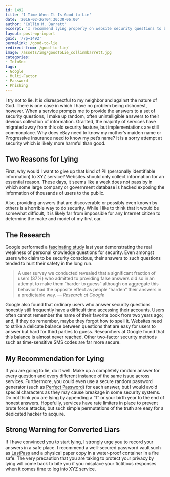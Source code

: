 ```yaml
---
id: 1492
title: '1 Time When It Is Good to Lie'
date: '2016-02-26T04:30:30-06:00'
author: 'Collin M. Barrett'
excerpt: 'I recommend lying properly on website security questions to block hacks by data miners and phishers.'
layout: post-wp-import
guid: '/?p=1492'
permalink: /good-to-lie
redirect-from: /good-to-lie/
image: /assets/img/goodToLie_collinmbarrett.jpg
categories:
- InfoSec
tags:
- Google
- Multi-Factor
- Password
- Phishing
---
```


I try not to lie. It is disrespectful to my neighbor and against the nature of God. There is one case in which I have no
problem being dishonest, however. When a service prompts me to provide the answers to a set of security questions, I
make up random, often unintelligible answers to their devious collection of information. Granted, the majority of
services have migrated away from this old security feature, but implementations are still commonplace. Why does eBay
need to know my mother’s maiden name or Progressive Insurance need to know my pet’s name? It is a sorry attempt at
security which is likely more harmful than good.

## Two Reasons for Lying

First, why would I want to give up that kind of PII (personally identifiable information) to XYZ service? Websites
should only collect information for an essential reason. These days, it seems like a week does not pass by in which some
large company or government database is hacked exposing the information of thousands of users to the public.

Also, providing answers that are discoverable or possibly even known by others is a horrible way to do security. While I
like to think that it would be somewhat difficult, it is likely far from impossible for any Internet citizen to
determine the make and model of my first car.

## The Research

Google performed a [fascinating study](https://research.google/pubs/pub43783/ "Secrets, Lies, and Account Recovery:
Lessons from the Use of Personal Knowledge Questions at Google") last year demonstrating the real weakness of personal
knowledge questions for security. Even amongst users who claim to be security conscious, their answers to such questions
tended to hurt their safety in the long run.

> A user survey we conducted revealed that a significant fraction of users (37%) who admitted to providing false answers
did so in an attempt to make them “harder to guess” although on aggregate this behavior had the opposite effect as
people “harden” their answers in a predictable way.
> — <cite>Research at Google</cite>

Google also found that ordinary users who answer security questions honestly still frequently have a difficult time
accessing their accounts. Users often cannot remember the name of their favorite book from two years ago; and, if they
do remember, maybe they forgot how to spell it. Websites need to strike a delicate balance between questions that are
easy for users to answer but hard for third parties to guess. Researchers at Google found that this balance is almost
never reached. Other two-factor security methods such as time-sensitive SMS codes are far more secure.

## My Recommendation for Lying

If you are going to lie, do it well. Make up a completely random answer for every question and every different instance
of the same issue across services. Furthermore, you could even use a secure random password generator (such as [Perfect
Password](https://www.grc.com/passwords.htm "Gibson Research Corporation")) for each answer, but I would avoid special
characters as they may cause breakage in some security systems. Do not think you are lying by appending a “1” or your
birth year to the end of honest answers. Hopefully, services have rate limiters in place to prevent brute force attacks,
but such simple permutations of the truth are easy for a dedicated hacker to acquire.

## Strong Warning for Converted Liars

If I have convinced you to start lying, I strongly urge you to record your answers in a safe place. I recommend a
well-secured password vault such as [LastPass](https://www.lastpass.com/) and a physical paper copy in a water-proof
container in a fire safe. The very precaution that you are taking to protect your privacy by lying will come back to
bite you if you misplace your fictitious responses when it comes time to log into XYZ service.